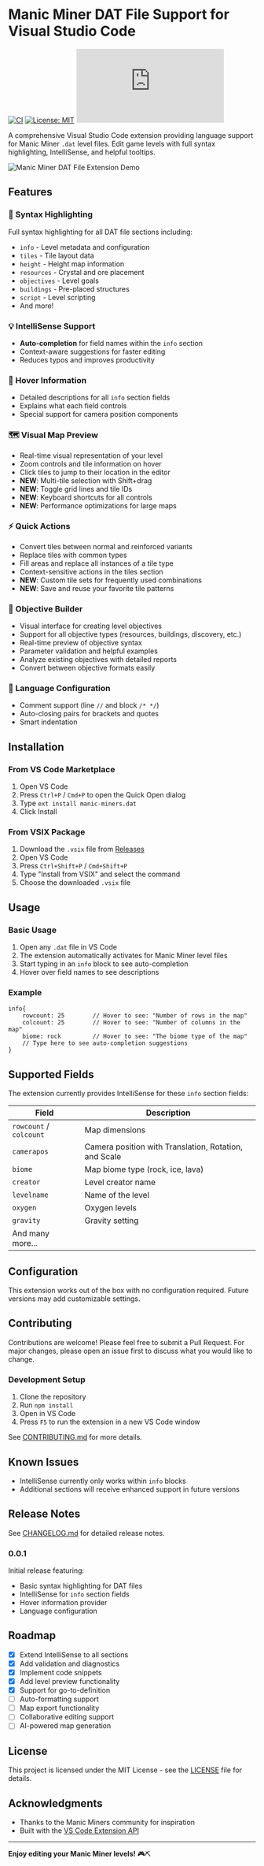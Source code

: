 # Manic Miner DAT File Support for Visual Studio Code

[![CI](https://github.com/Wal33D/manic_vscode_extension/actions/workflows/ci.yml/badge.svg)](https://github.com/Wal33D/manic_vscode_extension/actions/workflows/ci.yml)
[![License: MIT](https://img.shields.io/badge/License-MIT-yellow.svg)](https://opensource.org/licenses/MIT)
[![Version](https://img.shields.io/visual-studio-marketplace/v/manic-miners.dat)](https://marketplace.visualstudio.com/items?itemName=manic-miners.dat)

A comprehensive Visual Studio Code extension providing language support for Manic Miner `.dat` level files. Edit game levels with full syntax highlighting, IntelliSense, and helpful tooltips.

![Manic Miner DAT File Extension Demo](images/demo.gif)

## Features

### 🎨 Syntax Highlighting
Full syntax highlighting for all DAT file sections including:
- `info` - Level metadata and configuration
- `tiles` - Tile layout data
- `height` - Height map information
- `resources` - Crystal and ore placement
- `objectives` - Level goals
- `buildings` - Pre-placed structures
- `script` - Level scripting
- And more!

### 💡 IntelliSense Support
- **Auto-completion** for field names within the `info` section
- Context-aware suggestions for faster editing
- Reduces typos and improves productivity

### 📖 Hover Information
- Detailed descriptions for all `info` section fields
- Explains what each field controls
- Special support for camera position components

### 🗺️ Visual Map Preview
- Real-time visual representation of your level
- Zoom controls and tile information on hover
- Click tiles to jump to their location in the editor
- **NEW**: Multi-tile selection with Shift+drag
- **NEW**: Toggle grid lines and tile IDs
- **NEW**: Keyboard shortcuts for all controls
- **NEW**: Performance optimizations for large maps

### ⚡ Quick Actions
- Convert tiles between normal and reinforced variants
- Replace tiles with common types
- Fill areas and replace all instances of a tile type
- Context-sensitive actions in the tiles section
- **NEW**: Custom tile sets for frequently used combinations
- **NEW**: Save and reuse your favorite tile patterns

### 🎯 Objective Builder
- Visual interface for creating level objectives
- Support for all objective types (resources, buildings, discovery, etc.)
- Real-time preview of objective syntax
- Parameter validation and helpful examples
- Analyze existing objectives with detailed reports
- Convert between objective formats easily

### 🔧 Language Configuration
- Comment support (line `//` and block `/* */`)
- Auto-closing pairs for brackets and quotes
- Smart indentation

## Installation

### From VS Code Marketplace
1. Open VS Code
2. Press `Ctrl+P` / `Cmd+P` to open the Quick Open dialog
3. Type `ext install manic-miners.dat`
4. Click Install

### From VSIX Package
1. Download the `.vsix` file from [Releases](https://github.com/yourusername/manic_vscode_extension/releases)
2. Open VS Code
3. Press `Ctrl+Shift+P` / `Cmd+Shift+P`
4. Type "Install from VSIX" and select the command
5. Choose the downloaded `.vsix` file

## Usage

### Basic Usage
1. Open any `.dat` file in VS Code
2. The extension automatically activates for Manic Miner level files
3. Start typing in an `info` block to see auto-completion
4. Hover over field names to see descriptions

### Example
```dat
info{
    rowcount: 25        // Hover to see: "Number of rows in the map"
    colcount: 25        // Hover to see: "Number of columns in the map"
    biome: rock         // Hover to see: "The biome type of the map"
    // Type here to see auto-completion suggestions
}
```

## Supported Fields

The extension currently provides IntelliSense for these `info` section fields:

| Field | Description |
|-------|-------------|
| `rowcount` / `colcount` | Map dimensions |
| `camerapos` | Camera position with Translation, Rotation, and Scale |
| `biome` | Map biome type (rock, ice, lava) |
| `creator` | Level creator name |
| `levelname` | Name of the level |
| `oxygen` | Oxygen levels |
| `gravity` | Gravity setting |
| And many more... |

## Configuration

This extension works out of the box with no configuration required. Future versions may add customizable settings.

## Contributing

Contributions are welcome! Please feel free to submit a Pull Request. For major changes, please open an issue first to discuss what you would like to change.

### Development Setup
1. Clone the repository
2. Run `npm install`
3. Open in VS Code
4. Press `F5` to run the extension in a new VS Code window

See [CONTRIBUTING.md](CONTRIBUTING.md) for more details.

## Known Issues

- IntelliSense currently only works within `info` blocks
- Additional sections will receive enhanced support in future versions

## Release Notes

See [CHANGELOG.md](CHANGELOG.md) for detailed release notes.

### 0.0.1

Initial release featuring:
- Basic syntax highlighting for DAT files
- IntelliSense for `info` section fields
- Hover information provider
- Language configuration

## Roadmap

- [x] Extend IntelliSense to all sections
- [x] Add validation and diagnostics
- [x] Implement code snippets
- [x] Add level preview functionality
- [x] Support for go-to-definition
- [ ] Auto-formatting support
- [ ] Map export functionality
- [ ] Collaborative editing support
- [ ] AI-powered map generation

## License

This project is licensed under the MIT License - see the [LICENSE](LICENSE) file for details.

## Acknowledgments

- Thanks to the Manic Miners community for inspiration
- Built with the [VS Code Extension API](https://code.visualstudio.com/api)

---

**Enjoy editing your Manic Miner levels!** 🎮⛏️